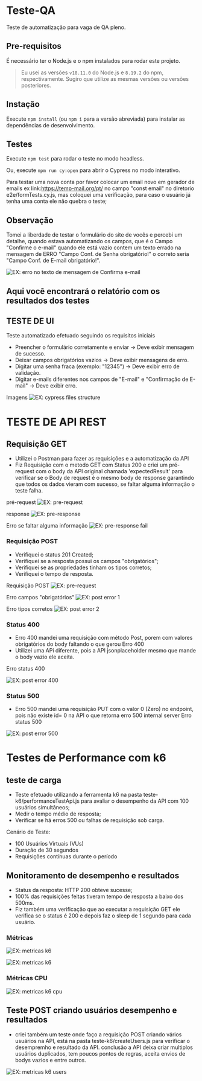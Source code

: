 # Teste-QA

Teste de automatização para vaga de QA pleno.

## Pre-requisitos

É necessário ter o Node.js e o npm instalados para rodar este projeto.

> Eu usei as versões `v18.11.0` do Node.js e `8.19.2` do npm, respectivamente. Sugiro que utilize as mesmas versões ou versões posteriores.

## Instação

Execute `npm install` (ou `npm i` para a versão abreviada) para instalar as dependências de desenvolvimento.

## Testes

Execute  `npm test` para rodar o teste no modo headless.

Ou, execute `npm run cy:open` para abrir o Cypress no modo interativo.


Para testar uma nova conta por favor colocar um email novo em gerador de emails ex link:https://temp-mail.org/pt/ no campo "const email" no diretorio e2e/formTests.cy.js, mas coloquei uma verificação, para caso o usuário já tenha uma conta ele não quebra o teste;

## Observação 
Tomei a liberdade de testar o formulário do site de vocês e percebi um detalhe, quando estava automatizando os campos, que é o Campo "Confirme o e-mail" quando ele está vazio contem um texto errado na mensagem de ERRO "Campo Conf. de Senha obrigatório!" o correto seria "Campo Conf. de E-mail obrigatório!".

![EX: erro no texto de mensagem de Confirma e-mail](./docs/erro-msg-email.png)


## Aqui você encontrará o relatório com os resultados dos testes

## TESTE DE UI
Teste automatizado efetuado seguindo os requisitos iniciais
- Preencher o formulário corretamente e enviar → Deve exibir mensagem de sucesso.
- Deixar campos obrigatórios vazios → Deve exibir mensagens de erro.
- Digitar uma senha fraca (exemplo: "12345") → Deve exibir erro de validação.
- Digitar e-mails diferentes nos campos de "E-mail" e "Confirmação de E-mail" → Deve exibir erro.

Imagens 
![EX: cypress files structure](./docs/validacao-teste-ui.png)


# TESTE DE API REST

## Requisição GET
- Utilizei o Postman para fazer as requisições e a automatização da API 
- Fiz Requisição com o metodo GET com Status 200 e criei um pré-request com o body da API original chamada 'expectedResult' para verificar se o Body de request é o mesmo body de response garantindo que todos os dados vieram com sucesso, se faltar alguma informação o teste falha.

pré-request
![EX: pre-request](./docs/pre-request-api.png)

response
![EX: pre-response](./docs/response-api.png)

Erro se faltar alguma informação
![EX: pre-response fail](./docs/response-falha-api.png)


### Requisição POST
- Verifiquei o status 201 Created;
- Verifiquei se a resposta possui os campos "obrigatórios";
- Verifiquei se as propriedades tinham os tipos corretos;
- Verifiquei o tempo de resposta.

Requisição POST
![EX: pre-request](./docs/requisi-post.png)

Erro campos "obrigatórios"
![EX: post error 1](./docs/post-erro-1.png)

Erro tipos corretos
![EX: post error 2](./docs/post-erro-2.png)


### Status 400 
- Erro 400 mandei uma requisição com método Post, porem com valores obrigatórios do body faltando o que gerou Erro 400
- Utilizei uma APi diferente, pois a API jsonplaceholder mesmo que mande o body vazio ele aceita.

Erro status 400

![EX: post error 400](./docs/erro-400-api.png)


### Status 500
- Erro 500 mandei uma requisição PUT com o valor 0 (Zero) no endpoint, pois não existe id= 0 na API o que retorna erro 500 internal server
Erro status 500

![EX: post error 500](./docs/erro-500-api.png)


# Testes de Performance com k6

## teste de carga
- Teste efetuado utilizando a ferramenta k6 na pasta teste-k6/performanceTestApi.js para avaliar o desempenho da API com 100 usuários simultâneos;
- Medir o tempo médio de resposta;
- Verificar se há erros 500 ou falhas de requisição sob carga.

Cenário de Teste:
- 100 Usuários Virtuais (VUs)
- Duração de 30 segundos
- Requisições contínuas durante o período

## Monitoramento de desempenho e resultados
- Status da resposta: HTTP 200 obteve sucesse;
- 100% das requisições feitas tiveram tempo de resposta a baixo dos 500ms.
- Fiz também uma verificação que ao executar a requisição GET ele verifica se o status é 200 e depois faz o sleep de 1 segundo para cada usuário.

### Métricas

![EX: metricas k6](./docs/metrica-teste-k6.png)

![EX: metricas k6](./docs/metrica-teste-k6-01.png)

### Métricas CPU

![EX: metricas k6 cpu](./docs/captura-cpu-01.png)

## Teste POST criando usuários desempenho e resultados
-  criei também um teste onde faço a requisição POST criando vários usuários na API, está na pasta teste-k6/createUsers.js para verificar o desempremho e resultado da API. conclusão a API deixa criar multiplos usuários duplicados, tem poucos pontos de regras, aceita envios de bodys vazios e entre outros.

![EX: metricas k6 users](./docs/resultado-teste-users.png)
